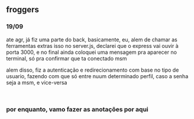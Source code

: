 
## froggers
### 19/09
ate agr, já fiz uma parte do back, basicamente, eu, alem de chamar as ferramentas
extras isso no server.js, declarei que o express vai ouvir à porta 3000, e no final ainda
coloquei uma mensagem pra aparecer no terminal, só pra confirmar que ta conectado msm

alem disso, fiz a autenticação e redirecionamento com base no tipo de usuario,
fazendo com que só entre nuum determinado perfil, caso a senha seja a msm, e vice-versa


<br>

### por enquanto, vamo fazer as anotações por aqui
